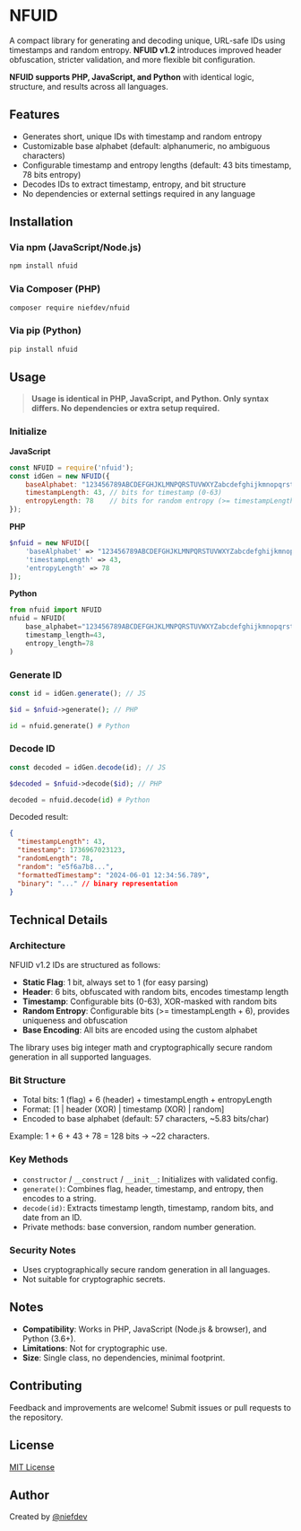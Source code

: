 # NFUID

A compact library for generating and decoding unique, URL-safe IDs using timestamps and random entropy. **NFUID v1.2** introduces improved header obfuscation, stricter validation, and more flexible bit configuration.

**NFUID supports PHP, JavaScript, and Python** with identical logic, structure, and results across all languages.

## Features

- Generates short, unique IDs with timestamp and random entropy
- Customizable base alphabet (default: alphanumeric, no ambiguous characters)
- Configurable timestamp and entropy lengths (default: 43 bits timestamp, 78 bits entropy)
- Decodes IDs to extract timestamp, entropy, and bit structure
- No dependencies or external settings required in any language

## Installation

### Via npm (JavaScript/Node.js)

```bash
npm install nfuid
```

### Via Composer (PHP)

```bash
composer require niefdev/nfuid
```

### Via pip (Python)

```bash
pip install nfuid
```

## Usage

> **Usage is identical in PHP, JavaScript, and Python. Only syntax differs. No dependencies or extra setup required.**

### Initialize

**JavaScript**
```javascript
const NFUID = require('nfuid');
const idGen = new NFUID({
    baseAlphabet: "123456789ABCDEFGHJKLMNPQRSTUVWXYZabcdefghijkmnopqrstuvwxyz",
    timestampLength: 43, // bits for timestamp (0-63)
    entropyLength: 78    // bits for random entropy (>= timestampLength + 6)
});
```

**PHP**
```php
$nfuid = new NFUID([
    'baseAlphabet' => "123456789ABCDEFGHJKLMNPQRSTUVWXYZabcdefghijkmnopqrstuvwxyz",
    'timestampLength' => 43,
    'entropyLength' => 78
]);
```

**Python**
```python
from nfuid import NFUID
nfuid = NFUID(
    base_alphabet="123456789ABCDEFGHJKLMNPQRSTUVWXYZabcdefghijkmnopqrstuvwxyz",
    timestamp_length=43,
    entropy_length=78
)
```

### Generate ID

```js
const id = idGen.generate(); // JS
```
```php
$id = $nfuid->generate(); // PHP
```
```python
id = nfuid.generate() # Python
```

### Decode ID

```js
const decoded = idGen.decode(id); // JS
```
```php
$decoded = $nfuid->decode($id); // PHP
```
```python
decoded = nfuid.decode(id) # Python
```

Decoded result:
```json
{
  "timestampLength": 43,
  "timestamp": 1736967023123,
  "randomLength": 78,
  "random": "e5f6a7b8...",
  "formattedTimestamp": "2024-06-01 12:34:56.789",
  "binary": "..." // binary representation
}
```

## Technical Details

### Architecture

NFUID v1.2 IDs are structured as follows:

- **Static Flag**: 1 bit, always set to 1 (for easy parsing)
- **Header**: 6 bits, obfuscated with random bits, encodes timestamp length
- **Timestamp**: Configurable bits (0-63), XOR-masked with random bits
- **Random Entropy**: Configurable bits (>= timestampLength + 6), provides uniqueness and obfuscation
- **Base Encoding**: All bits are encoded using the custom alphabet

The library uses big integer math and cryptographically secure random generation in all supported languages.

### Bit Structure

- Total bits: 1 (flag) + 6 (header) + timestampLength + entropyLength
- Format: [1 | header (XOR) | timestamp (XOR) | random]
- Encoded to base alphabet (default: 57 characters, ~5.83 bits/char)

Example: 1 + 6 + 43 + 78 = 128 bits → ~22 characters.

### Key Methods

- `constructor` / `__construct` / `__init__`: Initializes with validated config.
- `generate()`: Combines flag, header, timestamp, and entropy, then encodes to a string.
- `decode(id)`: Extracts timestamp length, timestamp, random bits, and date from an ID.
- Private methods: base conversion, random number generation.

### Security Notes

- Uses cryptographically secure random generation in all languages.
- Not suitable for cryptographic secrets.

## Notes

- **Compatibility**: Works in PHP, JavaScript (Node.js & browser), and Python (3.6+).
- **Limitations**: Not for cryptographic use.
- **Size**: Single class, no dependencies, minimal footprint.

## Contributing

Feedback and improvements are welcome! Submit issues or pull requests to the repository.

## License

[MIT License](LICENSE)

## Author

Created by [@niefdev](https://github.com/niefdev)

